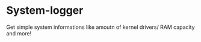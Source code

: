 # System-logger
Get simple system informations like amoutn of kernel drivers/ RAM capacity and more!
